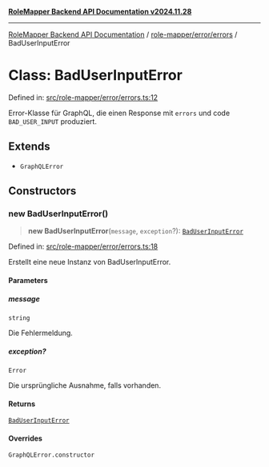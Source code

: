 [**RoleMapper Backend API Documentation v2024.11.28**](../../../../README.md)

***

[RoleMapper Backend API Documentation](../../../../modules.md) / [role-mapper/error/errors](../README.md) / BadUserInputError

# Class: BadUserInputError

Defined in: [src/role-mapper/error/errors.ts:12](https://github.com/FlowCraft-AG/RoleMapper/blob/2b9cb86a69a058eebb4388dc6380ab3f35004bd1/backend/src/role-mapper/error/errors.ts#L12)

Error-Klasse für GraphQL, die einen Response mit `errors` und
code `BAD_USER_INPUT` produziert.

## Extends

- `GraphQLError`

## Constructors

### new BadUserInputError()

> **new BadUserInputError**(`message`, `exception`?): [`BadUserInputError`](BadUserInputError.md)

Defined in: [src/role-mapper/error/errors.ts:18](https://github.com/FlowCraft-AG/RoleMapper/blob/2b9cb86a69a058eebb4388dc6380ab3f35004bd1/backend/src/role-mapper/error/errors.ts#L18)

Erstellt eine neue Instanz von BadUserInputError.

#### Parameters

##### message

`string`

Die Fehlermeldung.

##### exception?

`Error`

Die ursprüngliche Ausnahme, falls vorhanden.

#### Returns

[`BadUserInputError`](BadUserInputError.md)

#### Overrides

`GraphQLError.constructor`
